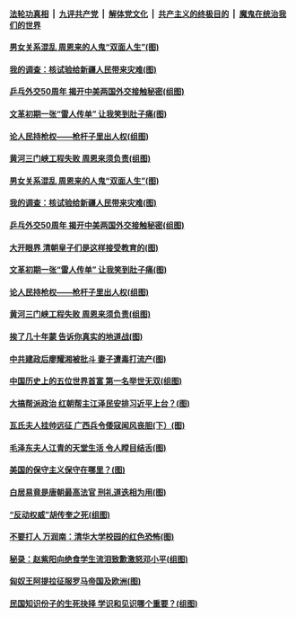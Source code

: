 ####  [法轮功真相](../../../../basic/blob/master/README.md?t=04140632) &nbsp;|&nbsp; [九评共产党](../../../../9ping.md/blob/master/README.md?t=04140632) &nbsp;|&nbsp; [解体党文化](../../../../jtdwh.md/blob/master/README.md?t=04140632)  &nbsp;|&nbsp; [共产主义的终极目的](../../../../gczydzjmd.md/blob/master/README.md?t=04140632) &nbsp;|&nbsp; [魔鬼在统治我们的世界](../../../../mgztzwmdsj.md/blob/master/README.md?t=04140632) 

#### [男女关系混乱 周恩来的人鬼“双面人生”(图)](../pages/p6/968135.md?t=04140632) 

#### [我的调查：核试验给新疆人民带来灾难(图)](../pages/p6/968025.md?t=04140632) 

#### [乒乓外交50周年 揭开中美两国外交接触秘密(组图)](../pages/p6/968532.md?t=04140632) 

#### [文革初期一张“雷人传单” 让我笑到肚子痛(图)](../pages/p6/968128.md?t=04140632) 

#### [论人民持枪权——枪杆子里出人权(组图)](../pages/p6/968476.md?t=04140632) 

#### [黄河三门峡工程失败 周恩来须负责(组图)](../pages/p6/968024.md?t=04140632) 

#### [男女关系混乱 周恩来的人鬼“双面人生”(图)](../pages/p6/968135.md?t=04140632) 

#### [我的调查：核试验给新疆人民带来灾难(图)](../pages/p6/968025.md?t=04140632) 

#### [乒乓外交50周年 揭开中美两国外交接触秘密(组图)](../pages/p6/968532.md?t=04140632) 

#### [大开眼界 清朝皇子们是这样接受教育的(图)](../pages/p6/968468.md?t=04140632) 

#### [文革初期一张“雷人传单” 让我笑到肚子痛(图)](../pages/p6/968128.md?t=04140632) 

#### [论人民持枪权——枪杆子里出人权(组图)](../pages/p6/968476.md?t=04140632) 

#### [黄河三门峡工程失败 周恩来须负责(组图)](../pages/p6/968024.md?t=04140632) 

#### [挨了几十年蒙 告诉你真实的地道战(图)](../pages/p6/968082.md?t=04140632) 

#### [中共建政后廖耀湘被批斗 妻子遭毒打流产(图)](../pages/p6/966841.md?t=04140632) 

#### [中国历史上的五位世界首富 第一名举世无双(组图)](../pages/p6/967692.md?t=04140632) 

#### [大搞帮派政治 红朝帮主江泽民安排习近平上台？(图)](../pages/p6/968336.md?t=04140632) 

#### [瓦氏夫人挂帅远征 广西兵令倭寇闻风丧胆(下）(图)](../pages/p6/967665.md?t=04140632) 

#### [毛泽东夫人江青的天堂生活 令人瞠目结舌(图)](../pages/p6/967035.md?t=04140632) 

#### [美国的保守主义保守在哪里？(图)](../pages/p6/967886.md?t=04140632) 

#### [白居易竟是唐朝最高法官 刑礼道迭相为用(图)](../pages/p6/968287.md?t=04140632) 

#### [“反动权威”胡传奎之死(组图)](../pages/p6/967814.md?t=04140632) 

#### [不要打人 万润南：清华大学校园的红色恐怖(图)](../pages/p6/966783.md?t=04140632) 

#### [秘录：赵紫阳向绝食学生流泪致歉激怒邓小平(组图)](../pages/p6/967355.md?t=04140632) 

#### [匈奴王阿提拉征服罗马帝国及欧洲(图)](../pages/p6/967690.md?t=04140632) 

#### [民国知识份子的生死抉择 学识和见识哪个重要？(组图)](../pages/p6/968175.md?t=04140632) 

